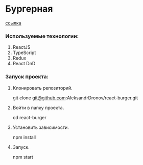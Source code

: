 # Бургерная

[ссылка](https://aleksandrdronov.github.io/react-burger/)

### Используемые технологии:
1. ReactJS
2. TypeScript
3. Redux
4. React DnD

### Запуск проекта:

1. Клонировать репозиторий.

   git clone git@github.com:AleksandrDronov/react-burger.git

2. Войти в папку проекта.

   cd react-burger

3. Установить зависимости.

   npm install

4. Запуск.

   npm start
